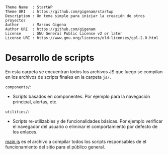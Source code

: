 ```
Theme Name  : StartWP
Theme URI   : https://github.com/gigenam/startwp
Description : Un tema simple para iniciar la creación de otros proyectos
Author      : Marcos Gigena
Author URI  : https://github.com/gigenam
License     : GNU General Public License v2 or later
License URI : https://www.gnu.org/licenses/old-licenses/gpl-2.0.html
```

# Desarrollo de scripts

En esta carpeta se encuentran todos los archivos JS que luego se compilan en los
archivos de scripts finales en la carpeta `js/`.

`components/`:

- Scripts basados en componentes. Por ejemplo para la navegación principal,
  alertas, etc.

`utilities/`:

- Scripts re-utilizables y de funcionalidades básicas. Por ejemplo verificar
  el navegador del usuario o eliminar el comportamiento por defecto de los enlaces.

[main.js](./main.js) es el archivo a compilar todos los scripts responsables de el
funcionamiento del sitio para el público general.
